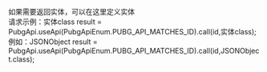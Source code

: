 如果需要返回实体，可以在这里定义实体<br/>
请求示例：实体class result = PubgApi.useApi(PubgApiEnum.PUBG_API_MATCHES_ID).call(id,实体class);
<br/>例如：JSONObject result = PubgApi.useApi(PubgApiEnum.PUBG_API_MATCHES_ID).call(id,JSONObject.class);